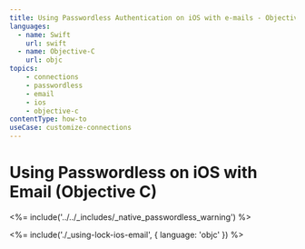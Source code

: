 ```yaml
---
title: Using Passwordless Authentication on iOS with e-mails - Objective C
languages:
  - name: Swift
    url: swift
  - name: Objective-C
    url: objc
topics:
    - connections
    - passwordless
    - email
    - ios
    - objective-c
contentType: how-to
useCase: customize-connections
---
```

# Using Passwordless on iOS with Email (Objective C)

<!-- markdownlint-disable -->

<%= include('../../_includes/_native_passwordless_warning') %>

<%= include('./_using-lock-ios-email', { language: 'objc' }) %>
